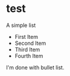 # test

A simple list
  - First Item
  - Second Item
  - Third Item
  - Fourth Item
  
I'm done with bullet list.
